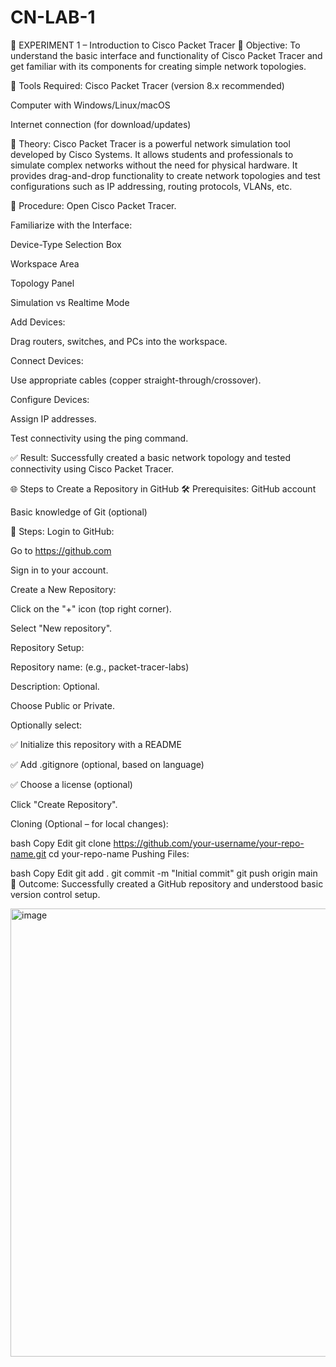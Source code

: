 # CN-LAB-1

🔬 EXPERIMENT 1 – Introduction to Cisco Packet Tracer
🎯 Objective:
To understand the basic interface and functionality of Cisco Packet Tracer and get familiar with its components for creating simple network topologies.

🧰 Tools Required:
Cisco Packet Tracer (version 8.x recommended)

Computer with Windows/Linux/macOS

Internet connection (for download/updates)

📘 Theory:
Cisco Packet Tracer is a powerful network simulation tool developed by Cisco Systems. It allows students and professionals to simulate complex networks without the need for physical hardware. It provides drag-and-drop functionality to create network topologies and test configurations such as IP addressing, routing protocols, VLANs, etc.

🧪 Procedure:
Open Cisco Packet Tracer.

Familiarize with the Interface:

Device-Type Selection Box

Workspace Area

Topology Panel

Simulation vs Realtime Mode

Add Devices:

Drag routers, switches, and PCs into the workspace.

Connect Devices:

Use appropriate cables (copper straight-through/crossover).

Configure Devices:

Assign IP addresses.

Test connectivity using the ping command.

✅ Result:
Successfully created a basic network topology and tested connectivity using Cisco Packet Tracer.

🌐 Steps to Create a Repository in GitHub
🛠 Prerequisites:
GitHub account

Basic knowledge of Git (optional)

📌 Steps:
Login to GitHub:

Go to https://github.com

Sign in to your account.

Create a New Repository:

Click on the "+" icon (top right corner).

Select "New repository".

Repository Setup:

Repository name: (e.g., packet-tracer-labs)

Description: Optional.

Choose Public or Private.

Optionally select:

✅ Initialize this repository with a README

✅ Add .gitignore (optional, based on language)

✅ Choose a license (optional)

Click "Create Repository".

Cloning (Optional – for local changes):

bash
Copy
Edit
git clone https://github.com/your-username/your-repo-name.git
cd your-repo-name
Pushing Files:

bash
Copy
Edit
git add .
git commit -m "Initial commit"
git push origin main
🎯 Outcome:
Successfully created a GitHub repository and understood basic version control setup.


<img width="1365" height="717" alt="image" src="https://github.com/user-attachments/assets/caf73151-4bde-450c-8e12-cf6b6a86b2c0" />

